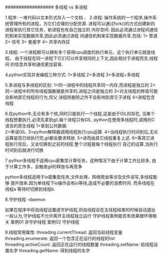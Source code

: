 ##################
多线程 vs 多进程

1.程序: 一堆代码以文本形式存入一个文档 、
2.进程: 操作系统的一个程序,操作系统管理所有的进程，为它们合理的分配资源.
进程可以通过fork()的方式创建新的进程来执行其它任务，新进程也有自己独立的
内存空间. 因此必须通过进程间通信机制来实现数据共享,因此必须通过进程
间通信机制来实现数据共享,包括: 
1> 管道 
2> 信号
3> 套接字
4> 共享内存区

3.线程: 一个进程额可以拥有多个获得cpu调度的执行单元，这个执行单元就是线程。 
由于线程在同一进程下它们可以共享相同的上下文,因此相对于进程而言,线程间
的信息共享和通信更加容易. 

4.python实现并发编程三种方式: 
1>多线程
2>多进程
3>多进程+多线程


5.多进程与多线程的区别: 
1>同一进程中的线程共享同一内存,而进程是独立的
2>同一进程中的所有线程饿数据是共享的,进程之间是独立的
3>对主线程的修改可能会影响其它线程的行为,但父
进程除删除之外不会影响到其它子进程
4>进程包含线程  


6.在python中,无论有多个核,同时只能执行一个线程,这是由于GIL的存在,
当某个线程想要执行,必须先拿到gil,每个进程只有GIL. 
python在使用多线程时,调用的C语言的原生线程 
1>拿到公共数据.  
2>申请GIL.
3>python解释器调用线程执行cpu运算. 
4>当线程执行时间到后,无论运算是否已经执行完,gil都会要求释放. 
5>进而由其它线程重复上述.
6>等其它进程执行完后，又会切换到之前的线程.整个过程是每个线程执行
自己的运算,当执行时间到后就进行切换 


7
python多线程不适用cpu密集型计算任务，这种情况下由于计算工作比较多, 
由于计算工作多，会触发gil的释放与再竞争 

python多线程适用于io密集型任务,文件处理，网络爬虫等涉及文件读写,多线程能够
提升效率.因为单线程下io操作会有io等待,造成不必要的浪费时间. 而多线程在线程a
等待时切换到线程b.


8.守护线程 -daemon 

如果在程序中将自线程设置成守护线程,则自线程会在主线程结束的时候自动退出
一般认为,守护线程不允许离开主线程独立运行
守护线程案例能否有效果跟环境相关
案例01 非守护线程
案例02 守护线程



9.线程常用属性: 
threading.currentThread: 返回当前线程变量
threading.enumerate: 返回一个包含正在运行的线程的list
threading.activeCount: 返回正在运行的线程数量
threading.setName: 给线程设置名字
threading.getName: 得到线程的名字 


